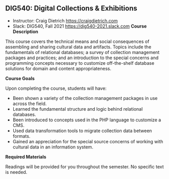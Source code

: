 ## DIG540: Digital Collections & Exhibitions
- Instructor: Craig Dietrich <https://craigdietrich.com>
- Slack: DIG540, Fall 2021 <https://dig540-2021.slack.com>
**Course Description**

This course covers the technical means and social consequences of
assembling and sharing cultural data and artifacts. Topics include the
fundamentals of relational databases; a survey of collection management
packages and practices; and an introduction to the special concerns and
programming concepts necessary to customize off-the-shelf database
solutions for domain and content appropriateness.

**Course Goals**

Upon completing the course, students will have:

- Been shown a variety of the collection management packages in use across
the field.
- Learned the fundamental structure and logic behind relational databases.
- Been introduced to concepts used in the PHP language to customize a CMS.
- Used data transformation tools to migrate collection data between formats.
- Gained an appreciation for the special source concerns of working with
cultural data in an information system.

**Required Materials**

Readings will be provided for you throughout the semester. No specific
text is needed.
